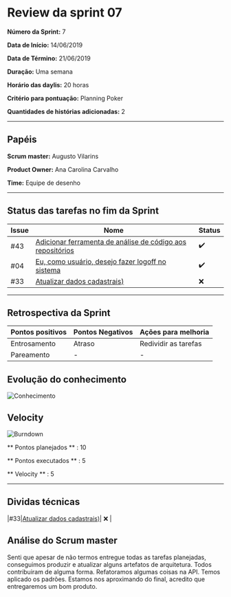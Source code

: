 # Review da sprint 07
**Número da Sprint:** 7

**Data de Início:** 14/06/2019

**Data de Término:** 21/06/2019

**Duração:** Uma semana

**Horário das daylis:** 20 horas

**Critério para pontuação:** Planning Poker

**Quantidades de histórias adicionadas:** 2

----

## Papéis

**Scrum master:** Augusto Vilarins

**Product Owner:** Ana Carolina Carvalho

**Time:** Equipe de desenho

----


## Status das tarefas no fim da Sprint

|Issue|Nome|Status|
|-----|----|-----|
|#43|[Adicionar ferramenta de análise de código aos repositórios](https://github.com/conosco/conosco-api/issues/47)| :heavy_check_mark: |
|#04|[Eu, como usuário, desejo fazer logoff no sistema](https://github.com/conosco/conosco-api/issues/53)| :heavy_check_mark: |
|#33|[Atualizar dados cadastrais)](https://github.com/conosco/conosco-api/issues/33)| :x: |


----

## Retrospectiva da Sprint

|Pontos positivos|Pontos Negativos|Ações para melhoria|
|------|------------|----------|
|Entrosamento|Atraso|Redividir as tarefas|
|Pareamento| - | - |

## Evolução do conhecimento

![Conhecimento]()

## Velocity

![Burndown]()

** Pontos planejados ** : 10

** Pontos executados ** : 5

** Velocity ** : 5

----

## Dividas técnicas

|#33|[Atualizar dados cadastrais)](https://github.com/conosco/conosco-api/issues/33)| :x: |

## Análise do Scrum master

Senti que apesar de não termos entregue todas as tarefas planejadas, conseguimos produzir e atualizar alguns artefatos de arquitetura. Todos contribuiram de alguma forma. Refatoramos algumas coisas na API. Temos aplicado os padrões. Estamos nos aproximando do final, acredito que entregaremos um bom produto.